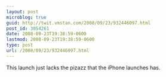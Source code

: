 ```yaml
---
layout: post
microblog: true
guid: http://twit.vmstan.com/2008/09/23/932446097.html
post_id: 3054261
date: 2008-09-23T19:38:59-0600
lastmod: 2008-09-23T19:38:59-0600
type: post
url: /2008/09/23/932446097.html
---
```

This launch just lacks the pizazz that the iPhone launches has.
